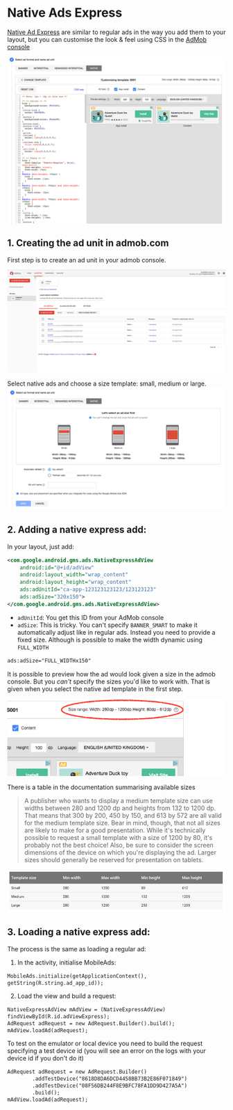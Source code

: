 # Native Ads Express

[Native Ad Express](https://firebase.google.com/docs/admob/android/native-express) are similar to regular ads in the way you add them to your layout, but you can customise the look & feel using CSS in the [AdMob console](https://apps.admob.com)

![screen shot 2017-01-05 at 15 20 35](images/native_ads_express_1.png)

## 1. Creating the ad unit in admob.com

First step is to create an ad unit in your admob console.

![screen shot 2017-01-05 at 15 26 31](images/native_ads_express_2.png)

Select native ads and choose a size template: small, medium or large.
![screen shot 2017-01-05 at 15 27 59](images/native_ads_express_3.png)


## 2. Adding a native express add:

In your layout, just add:

```xml
<com.google.android.gms.ads.NativeExpressAdView
    android:id="@+id/adView"
    android:layout_width="wrap_content"
    android:layout_height="wrap_content"
    ads:adUnitId="ca-app-123123123123/123123123"
    ads:adSize="320x150">
</com.google.android.gms.ads.NativeExpressAdView>
```

* `adUnitId`: You get this ID from your AdMob console
* `adSize`: This is tricky. You can't specify `BANNER_SMART` to make it automatically adjust like in regular ads. Instead you need to provide a fixed size. Although is possible to make the width dynamic using `FULL_WIDTH`

```xml
ads:adSize="FULL_WIDTHx150"
```

It is possible to preview how the ad would look given a size in the admob console. But you *can't* specify the sizes you'd like to work with. That is given when you select the native ad template in the first step.

![aaa](images/native_ads_express_4.png)

There is a table in the documentation summarising available sizes

> A publisher who wants to display a medium template size can use widths between 280 and 1200 dp and heights from 132 to 1200 dp. That means that 300 by 200, 450 by 150, and 613 by 572 are all valid for the medium template size. Bear in mind, though, that not all sizes are likely to make for a good presentation. While it's technically possible to request a small template with a size of 1200 by 80, it's probably not the best choice! Also, be sure to consider the screen dimensions of the device on which you're displaying the ad. Larger sizes should generally be reserved for presentation on tablets.



![screen shot 2017-01-05 at 15 31 37](images/native_ads_express_5.png)


## 3. Loading  a native express add:

The process is the same as loading a regular ad:

1. In the activity, initialise MobileAds:

```
MobileAds.initialize(getApplicationContext(), getString(R.string.ad_app_id));
```

2. Load the view and build a request:

```
NativeExpressAdView mAdView = (NativeExpressAdView) findViewById(R.id.adViewExpress);
AdRequest adRequest = new AdRequest.Builder().build();
mAdView.loadAd(adRequest);
```

To test on the emulator or local device you need to build the request specifying a test device id (you will see an error on the logs with your device id if you don't do it)

```
AdRequest adRequest = new AdRequest.Builder()
        .addTestDevice("8618D8DA6DCD4458BB73B2E86F071849")
        .addTestDevice("08F56DB244F8E9BFC78FA1DD9D427A5A")
        .build();
mAdView.loadAd(adRequest);
```
